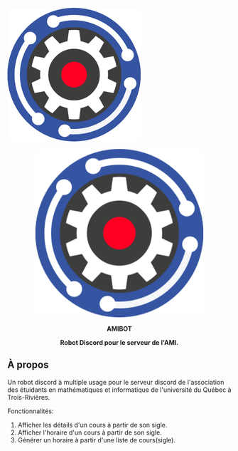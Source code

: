 ![amibot logo](amibot.png)
<p align="center">
  <img width="75%" src="amibot.png" alt="Banner">
</p>
<p align="center">
  <b font-size="larger">AMIBOT</b>
</p>
<p align="center">
  <b>Robot Discord pour le serveur de l'AMI.</b>
</p>

## À propos
Un robot discord à multiple usage pour le serveur discord de l'association
des étuidants en mathématiques et informatique de l'université du Québec à 
Trois-Rivières.

Fonctionnalités:
1. Afficher les détails d'un cours à partir de son sigle.
2. Afficher l'horaire d'un cours à partir de son sigle.
3. Générer un horaire à partir d'une liste de cours(sigle).

